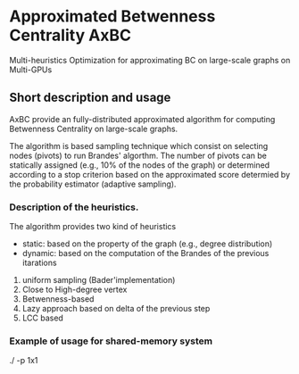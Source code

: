 # Approximated Betwenness Centrality AxBC
Multi-heuristics Optimization for approximating BC on large-scale graphs on Multi-GPUs

## Short description and usage

AxBC provide an fully-distributed approximated algorithm for computing Betwenness Centrality on large-scale graphs.

The algorithm is based sampling technique which consist on selecting nodes (pivots) to run Brandes' algorthm. 
The number of pivots can be statically assigned (e.g., 10% of the nodes of the graph) or determined according to a stop criterion based on the approximated score determied by the probability estimator (adaptive sampling). 

### Description of the heuristics. 
The algorithm provides two kind of heuristics
- static: based on the property of the graph (e.g., degree distribution)
- dynamic: based on the computation of the Brandes of the previous itarations  

1. uniform sampling (Bader'implementation)
2. Close to High-degree vertex
3. Betwenness-based
3. Lazy approach based on delta of the previous step
4. LCC based

### Example of usage for shared-memory system

./<axbc> -p 1x1 

